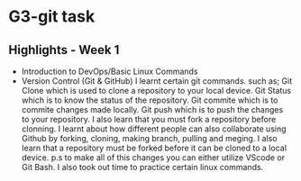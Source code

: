 # G3-git task
## Highlights - Week 1
- Introduction to DevOps/Basic Linux Commands
- Version Control (Git & GitHub)
I learnt certain git commands.
such as;
Git Clone which is used to clone a repository to your local device.
Git Status which is to know the status of the repository.
Git commite which is to commite changes made locally.
Git push which is to push the changes to your repository.
I also learn that you must fork a repository before clonning.
I learnt about how different people can also collaborate using Github by forking, cloning, making branch, pulling and meging.
I also learn that a repository must be forked before it can be cloned to a local device.
p.s to make all of this changes you can either utilize VScode or Git Bash.
I also took out time to practice certain linux commands.